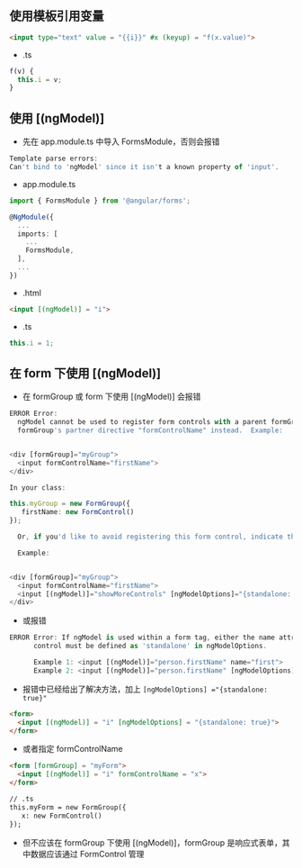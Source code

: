 ## 使用模板引用变量

```html
<input type="text" value = "{{i}}" #x (keyup) = "f(x.value)">
```

* .ts

```ts
f(v) {
  this.i = v;
}
```

## 使用 [(ngModel)]

* 先在 app.module.ts 中导入 FormsModule，否则会报错

```ts
Template parse errors:
Can't bind to 'ngModel' since it isn't a known property of 'input'.
```

* app.module.ts

```ts
import { FormsModule } from '@angular/forms';

@NgModule({
  ...
  imports: [
    ...
    FormsModule,
  ],
  ...
})
```

* .html

```html
<input [(ngModel)] = "i">
```

* .ts

```ts
this.i = 1;
```

## 在 form 下使用 [(ngModel)]

* 在 formGroup 或 form 下使用 [(ngModel)] 会报错

```ts
ERROR Error:
  ngModel cannot be used to register form controls with a parent formGroup directive.  Try using
  formGroup's partner directive "formControlName" instead.  Example:


<div [formGroup]="myGroup">
  <input formControlName="firstName">
</div>

In your class:

this.myGroup = new FormGroup({
   firstName: new FormControl()
});

  Or, if you'd like to avoid registering this form control, indicate that it's standalone in ngModelOptions:

  Example:


<div [formGroup]="myGroup">
  <input formControlName="firstName">
  <input [(ngModel)]="showMoreControls" [ngModelOptions]="{standalone: true}">
</div>
```

* 或报错

```ts
ERROR Error: If ngModel is used within a form tag, either the name attribute must be set or the form
      control must be defined as 'standalone' in ngModelOptions.

      Example 1: <input [(ngModel)]="person.firstName" name="first">
      Example 2: <input [(ngModel)]="person.firstName" [ngModelOptions]="{standalone: true}">
```

* 报错中已经给出了解决方法，加上 `[ngModelOptions] ="{standalone: true}"`

```html
<form>
  <input [(ngModel)] = "i" [ngModelOptions] = "{standalone: true}">
</form>
```

* 或者指定 formControlName

```html
<form [formGroup] = "myForm">
  <input [(ngModel)] = "i" formControlName = "x">
</form>

// .ts
this.myForm = new FormGroup({
   x: new FormControl()
});
```

* 但不应该在 formGroup 下使用 [(ngModel)]，formGroup 是响应式表单，其中数据应该通过 FormControl 管理
